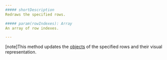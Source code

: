 ```yaml
---
##### shortDescription
Redraws the specified rows.

##### param(rowIndexes): Array
An array of row indexes.

---
```

[note]This method updates the [objects](/api-reference/10%20UI%20Widgets/dxDataGrid/6%20Row '/Documentation/ApiReference/UI_Widgets/dxDataGrid/Row/') of the specified rows and their visual representation.